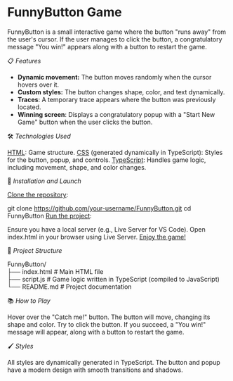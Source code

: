# FunnyButton Game
FunnyButton is a small interactive game where the button "runs away" from the user's cursor. If the user manages to click the button, a congratulatory message "You win!" appears along with a button to restart the game.


📋 *Features*

- **Dynamic movement:**  The button moves randomly when the cursor hovers over it.
- **Custom styles:** The button changes shape, color, and text dynamically.
- **Traces**: A temporary trace appears where the button was previously located.
- **Winning screen**: Displays a congratulatory popup with a "Start New Game" button when the user clicks the button.

🛠️ *Technologies Used*

<u>HTML</u>: Game structure.
<u>CSS</u> (generated dynamically in TypeScript): Styles for the button, popup, and controls.
<u>TypeScript</u>: Handles game logic, including movement, shape, and color changes.

🚀 *Installation and Launch*

<u>Clone the repository</u>:

git clone https://github.com/your-username/FunnyButton.git
cd FunnyButton
<u>Run the project</u>:

Ensure you have a local server (e.g., Live Server for VS Code).
Open index.html in your browser using Live Server.
<u>Enjoy the game!</u>

📖 *Project Structure*

FunnyButton/ </br>
├── index.html       # Main HTML file<br>
├── script.js        # Game logic written in TypeScript (compiled to JavaScript)<br>
└── README.md        # Project documentation<br>


📚 *How to Play*

Hover over the "Catch me!" button.
The button will move, changing its shape and color.
Try to click the button.
If you succeed, a "You win!" message will appear, along with a button to restart the game.

🖌️ *Styles*

All styles are dynamically generated in TypeScript. 
The button and popup have a modern design with smooth transitions and shadows.
